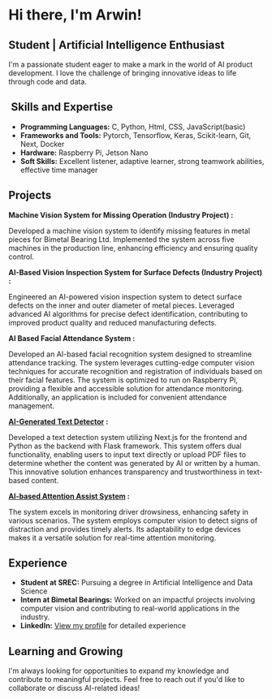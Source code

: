 #  Hi there, I'm Arwin!

##  Student | Artificial Intelligence Enthusiast

I'm a passionate student eager to make a mark in the world of AI product development. I love the challenge of bringing innovative ideas to life through code and data.

## ️ Skills and Expertise

- **Programming Languages:** C, Python, Html, CSS, JavaScript(basic) 
- **Frameworks and Tools:** Pytorch, Tensorflow, Keras, Scikit-learn, Git, Next, Docker
- **Hardware:** Raspberry Pi, Jetson Nano
- **Soft Skills:** Excellent listener, adaptive learner, strong teamwork abilities, effective time manager 

##  Projects

**Machine Vision System for Missing Operation (Industry Project) :**

Developed a machine vision system to identify missing features in metal pieces for Bimetal Bearing Ltd. Implemented the system across five machines in the production line, enhancing efficiency and ensuring quality control.

**AI-Based Vision Inspection System for Surface Defects (Industry Project) :**

Engineered an AI-powered vision inspection system to detect surface defects on the inner and outer diameter of metal pieces. Leveraged advanced AI algorithms for precise defect identification, contributing to improved product quality and reduced manufacturing defects.

**AI Based Facial Attendance System :**

Developed an AI-based facial recognition system designed to streamline attendance tracking. The system leverages cutting-edge computer vision techniques for accurate recognition and registration of individuals based on their facial features. The system is optimized to run on Raspberry Pi, providing a flexible and accessible solution for attendance monitoring. Additionally, an application is included for convenient attendance management.

**[AI-Generated Text Detector](https://github.com/Arwindhraj/AI-generated-Text-Detector) :**

Developed a text detection system utilizing Next.js for the frontend and Python as the backend with Flask framework. This system offers dual functionality, enabling users to input text directly or upload PDF files to determine whether the content was generated by AI or written by a human. This innovative solution enhances transparency and trustworthiness in text-based content.

**[AI-based Attention Assist System](https://github.com/Arwindhraj/AI-Attention-assist-system-using-MediaPipe) :**

The system excels in monitoring driver drowsiness, enhancing safety in various scenarios. The system employs computer vision to detect signs of distraction and provides timely alerts. Its adaptability to edge devices makes it a versatile solution for real-time attention monitoring. 


##  Experience

- **Student at SREC:** Pursuing a degree in Artificial Intelligence and Data Science
- **Intern at Bimetal Bearings:** Worked on an impactful projects involving computer vision and contributing to real-world applications in the industry.
- **LinkedIn:** [View my profile](https://www.linkedin.com/in/arwindh-raj-0155b621a/) for detailed experience

##  Learning and Growing

I'm always looking for opportunities to expand my knowledge and contribute to meaningful projects. Feel free to reach out if you'd like to collaborate or discuss AI-related ideas!
